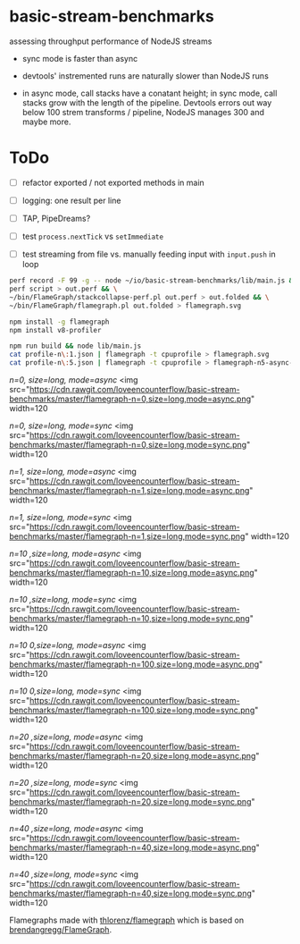 # basic-stream-benchmarks
assessing throughput performance of NodeJS streams



* sync mode is faster than async

* devtools' instremented runs are naturally slower than NodeJS runs

* in async mode, call stacks have a conatant height; in sync mode, call stacks grow with the length of
  the pipeline. Devtools errors out way below 100 strem transforms / pipeline, NodeJS manages 300 and
  maybe more.




# ToDo

* [ ] refactor exported / not exported methods in main
* [ ] logging: one result per line
* [ ] TAP, PipeDreams?
* [ ] test `process.nextTick` vs `setImmediate`
* [ ] test streaming from file vs. manually feeding input with `input.push` in loop



```bash
perf record -F 99 -g -- node ~/io/basic-stream-benchmarks/lib/main.js && \
perf script > out.perf && \
~/bin/FlameGraph/stackcollapse-perf.pl out.perf > out.folded && \
~/bin/FlameGraph/flamegraph.pl out.folded > flamegraph.svg
```

```bash
npm install -g flamegraph
npm install v8-profiler
```

```bash
npm run build && node lib/main.js
cat profile-n\:1.json | flamegraph -t cpuprofile > flamegraph.svg
cat profile-n\:5.json | flamegraph -t cpuprofile > flamegraph-n5-async-short.svg
```





*n=0, size=long, mode=async*
<img src="https://cdn.rawgit.com/loveencounterflow/basic-stream-benchmarks/master/flamegraph-n=0,size=long,mode=async.png" width=120

*n=0, size=long, mode=sync*
<img src="https://cdn.rawgit.com/loveencounterflow/basic-stream-benchmarks/master/flamegraph-n=0,size=long,mode=sync.png" width=120

*n=1, size=long, mode=async*
<img src="https://cdn.rawgit.com/loveencounterflow/basic-stream-benchmarks/master/flamegraph-n=1,size=long,mode=async.png" width=120

*n=1, size=long, mode=sync*
<img src="https://cdn.rawgit.com/loveencounterflow/basic-stream-benchmarks/master/flamegraph-n=1,size=long,mode=sync.png" width=120

*n=10 ,size=long, mode=async*
<img src="https://cdn.rawgit.com/loveencounterflow/basic-stream-benchmarks/master/flamegraph-n=10,size=long,mode=async.png" width=120

*n=10 ,size=long, mode=sync*
<img src="https://cdn.rawgit.com/loveencounterflow/basic-stream-benchmarks/master/flamegraph-n=10,size=long,mode=sync.png" width=120

*n=10 0,size=long, mode=async*
<img src="https://cdn.rawgit.com/loveencounterflow/basic-stream-benchmarks/master/flamegraph-n=100,size=long,mode=async.png" width=120

*n=10 0,size=long, mode=sync*
<img src="https://cdn.rawgit.com/loveencounterflow/basic-stream-benchmarks/master/flamegraph-n=100,size=long,mode=sync.png" width=120

*n=20 ,size=long, mode=async*
<img src="https://cdn.rawgit.com/loveencounterflow/basic-stream-benchmarks/master/flamegraph-n=20,size=long,mode=async.png" width=120

*n=20 ,size=long, mode=sync*
<img src="https://cdn.rawgit.com/loveencounterflow/basic-stream-benchmarks/master/flamegraph-n=20,size=long,mode=sync.png" width=120

*n=40 ,size=long, mode=async*
<img src="https://cdn.rawgit.com/loveencounterflow/basic-stream-benchmarks/master/flamegraph-n=40,size=long,mode=async.png" width=120

*n=40 ,size=long, mode=sync*
<img src="https://cdn.rawgit.com/loveencounterflow/basic-stream-benchmarks/master/flamegraph-n=40,size=long,mode=sync.png" width=120





Flamegraphs made with [thlorenz/flamegraph](https://github.com/thlorenz/flamegraph) which is based on
[brendangregg/FlameGraph](https://github.com/brendangregg/FlameGraph).

